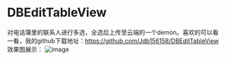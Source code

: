 # DBEditTableView
对电话簿里的联系人进行多选，全选后上传至云端的一个demon。喜欢的可以看一看，我的github下载地址：https://github.com/Jdb156158/DBEditTableView
效果图展示：
![image](https://github.com/Jdb156158/GetIphoneMac/blob/master/GetIphoneMacAddress/GetIphoneMacAddress/Assets.xcassets/monkey.imageset/monkey.png)
